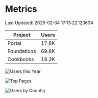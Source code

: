# Metrics 

Last Updated: 2025-02-04 17:13:22.123634

| Project | Users |
| ----- | ----- |
| Portal | 17.8K |
| Foundations | 69.8K |
| Cookbooks | 18.3K |

![Users this Year](metrics/thisyear.png)

![Top Pages](metrics/toppages.png)

![Users by Country](metrics/bycountry.png)

